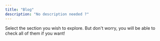 ```yaml
---
title: "Blog"
description: "No description needed ?"
---
```


Select the section you wish to explore. But don't worry, you will be able to check all of them if you want!